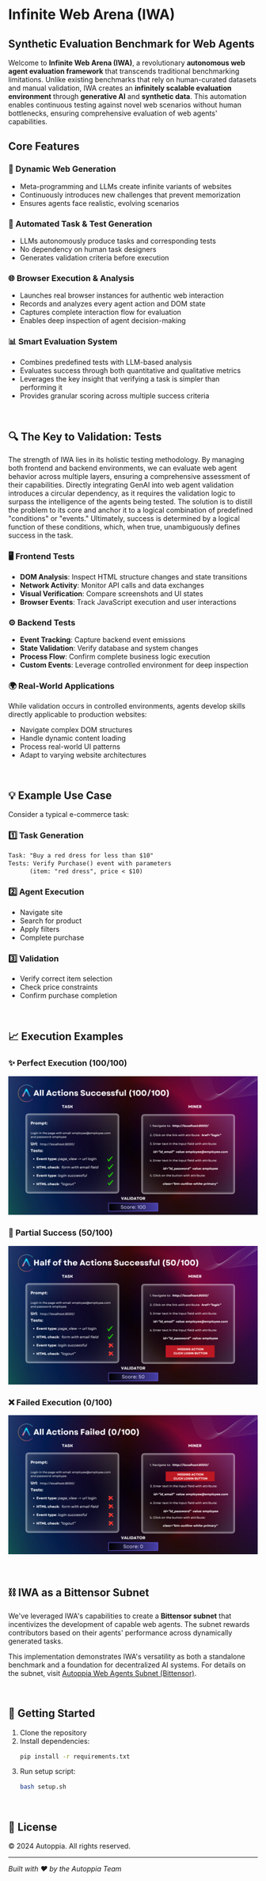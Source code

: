 # Infinite Web Arena (IWA)
## Synthetic Evaluation Benchmark for Web Agents

Welcome to **Infinite Web Arena (IWA)**, a revolutionary **autonomous web agent evaluation framework** that transcends traditional benchmarking limitations. Unlike existing benchmarks that rely on human-curated datasets and manual validation, IWA creates an **infinitely scalable evaluation environment** through **generative AI** and **synthetic data**. This automation enables continuous testing against novel web scenarios without human bottlenecks, ensuring comprehensive evaluation of web agents' capabilities.

## Core Features

### 🔄 Dynamic Web Generation
- Meta-programming and LLMs create infinite variants of websites
- Continuously introduces new challenges that prevent memorization
- Ensures agents face realistic, evolving scenarios

### 🤖 Automated Task & Test Generation
- LLMs autonomously produce tasks and corresponding tests
- No dependency on human task designers
- Generates validation criteria before execution

### 🌐 Browser Execution & Analysis
- Launches real browser instances for authentic web interaction
- Records and analyzes every agent action and DOM state
- Captures complete interaction flow for evaluation
- Enables deep inspection of agent decision-making

### 📊 Smart Evaluation System
- Combines predefined tests with LLM-based analysis
- Evaluates success through both quantitative and qualitative metrics
- Leverages the key insight that verifying a task is simpler than performing it
- Provides granular scoring across multiple success criteria

<br>

## 🔍 The Key to Validation: Tests

The strength of IWA lies in its holistic testing methodology. By managing both frontend and backend environments, we can evaluate web agent behavior across multiple layers, ensuring a comprehensive assessment of their capabilities. Directly integrating GenAI into web agent validation introduces a circular dependency, as it requires the validation logic to surpass the intelligence of the agents being tested. The solution is to distill the problem to its core and anchor it to a logical combination of predefined "conditions" or "events." Ultimately, success is determined by a logical function of these conditions, which, when true, unambiguously defines success in the task.

### 🖥️ Frontend Tests
- **DOM Analysis**: Inspect HTML structure changes and state transitions
- **Network Activity**: Monitor API calls and data exchanges
- **Visual Verification**: Compare screenshots and UI states
- **Browser Events**: Track JavaScript execution and user interactions

### ⚙️ Backend Tests
- **Event Tracking**: Capture backend event emissions
- **State Validation**: Verify database and system changes
- **Process Flow**: Confirm complete business logic execution
- **Custom Events**: Leverage controlled environment for deep inspection

### 🌍 Real-World Applications
While validation occurs in controlled environments, agents develop skills directly applicable to production websites:
- Navigate complex DOM structures
- Handle dynamic content loading
- Process real-world UI patterns
- Adapt to varying website architectures

<br>

## 💡 Example Use Case

Consider a typical e-commerce task:

### 1️⃣ Task Generation
```
Task: "Buy a red dress for less than $10"
Tests: Verify Purchase() event with parameters
      (item: "red dress", price < $10)
```

### 2️⃣ Agent Execution
- Navigate site
- Search for product
- Apply filters
- Complete purchase

### 3️⃣ Validation
- Verify correct item selection
- Check price constraints
- Confirm purchase completion

<br>

## 📈 Execution Examples

### ✨ Perfect Execution (100/100)
![All Actions Successful](docs/perfect_actions.png)

### 🔄 Partial Success (50/100)
![Half Actions Complete](docs/half_actions.png)

### ❌ Failed Execution (0/100)
![Failed Actions](docs/wrong_actions.png)

<br>

## ⛓️ IWA as a Bittensor Subnet

We've leveraged IWA's capabilities to create a **Bittensor subnet** that incentivizes the development of capable web agents. The subnet rewards contributors based on their agents' performance across dynamically generated tasks. 

This implementation demonstrates IWA's versatility as both a standalone benchmark and a foundation for decentralized AI systems. For details on the subnet, visit [Autoppia Web Agents Subnet (Bittensor)](https://github.com/autoppia/autoppia_web_agents_subnet).

<br>

## 🚀 Getting Started

1. Clone the repository
2. Install dependencies:
   ```bash
   pip install -r requirements.txt
   ```
3. Run setup script:
   ```bash
   bash setup.sh
   ```

<br>


## 📜 License

© 2024 Autoppia. All rights reserved.

---
*Built with ❤️ by the Autoppia Team*
